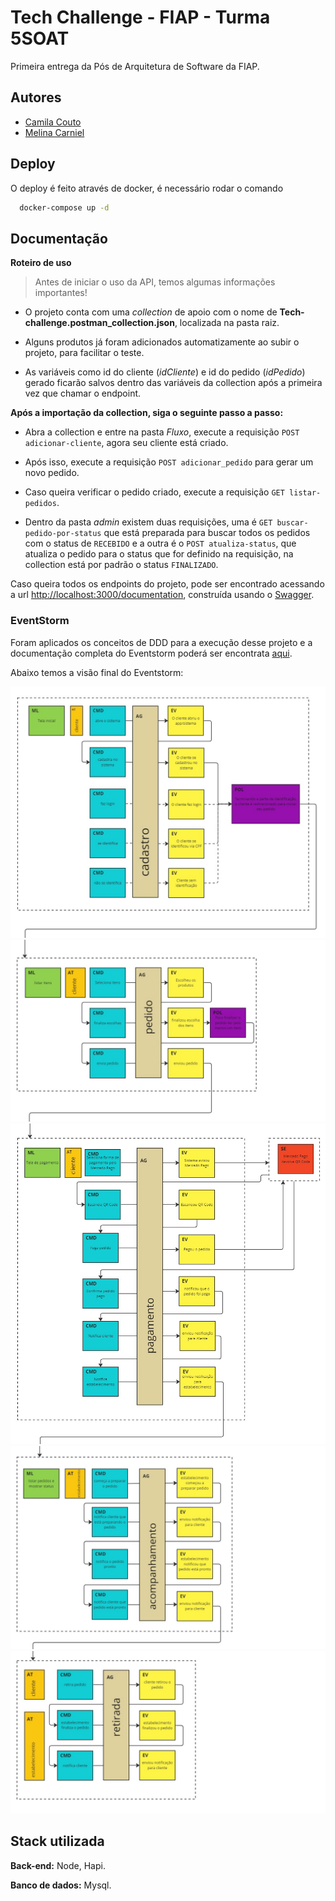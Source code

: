 
# Tech Challenge - FIAP - Turma 5SOAT

Primeira entrega da Pós de Arquitetura de Software da FIAP.
## Autores

- [Camila Couto](https://github.com/miika07)
- [Melina Carniel](https://github.com/melcarniel)
## Deploy

O deploy é feito através de docker, é necessário rodar o comando 

```bash
  docker-compose up -d
```

## Documentação

**Roteiro de uso**

>Antes de iniciar o uso da API, temos algumas informações importantes!

- O projeto conta com uma _collection_ de apoio com o nome de **Tech-challenge.postman_collection.json**, localizada na pasta raiz. 

- Alguns produtos já foram adicionados automatizamente ao subir o projeto, para facilitar o teste.

- As variáveis como id do cliente (_idCliente_) e id do pedido (_idPedido_) gerado ficarão salvos dentro das variáveis da collection após a primeira vez que chamar o endpoint.


**Após a importação da collection, siga o seguinte passo a passo:**

- Abra a collection e entre na pasta _Fluxo_, execute a requisição ```POST adicionar-cliente```, agora seu cliente está criado.

- Após isso, execute a requisição ```POST adicionar_pedido``` para gerar um novo pedido.

- Caso queira verificar o pedido criado, execute a requisição ```GET listar-pedidos```.

- Dentro da pasta _admin_ existem duas requisições, uma é ```GET buscar-pedido-por-status``` que está preparada para buscar todos os pedidos com o status de ```RECEBIDO``` e a outra é o ```POST atualiza-status```, que atualiza o pedido para o status que for definido na requisição, na collection está por padrão o status ```FINALIZADO```.


Caso queira todos os endpoints do projeto, pode ser encontrado acessando a url 
[http://localhost:3000/documentation](http://localhost:3000/documentation), construída usando o [Swagger](https://swagger.io).



### EventStorm

Foram aplicados os conceitos de DDD para a execução desse projeto e a documentação completa do Eventstorm poderá ser encontrata [aqui](https://miro.com/app/board/uXjVN6Inkus=/).


Abaixo temos a visão final do Eventstorm:

![Cadastro](src/assets/eventstorm/cadastro.jpg)
![Pedido](src/assets/eventstorm/pedido.jpg)
![Pagamento](src/assets/eventstorm/pagamento.jpg)
![Acompanhamento](src/assets/eventstorm/acompanhamento.jpg)
![Retirada](src/assets/eventstorm/retirada.jpg)
## Stack utilizada

**Back-end:** Node, Hapi.

**Banco de dados:** Mysql.